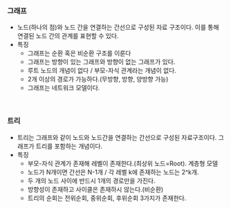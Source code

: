 ### 그래프

- 노드(하나의 점)와 노드 간을 연결하는 간선으로 구성된 자료 구조이다. 이를 통해 연결된 노드 간의 관계를 표현할 수 있다.
- 특징
    - 그래프는 순환 혹은 비순환 구조를 이룬다
    - 그래프는 방향이 있는 그래프와 방향이 없는 그래프가 있다.
    - 루트 노드의 개념이 없다 / 부모-자식 관계라는 개념이 없다.
    - 2개 이상의 경로가 가능하다.(무방향, 방향, 양방향 가능)
    - 그래프는 네트워크 모델이다.

<br>

### 트리
- 트리는 그래프와 같이 노드와 노드간을 연결하는 간선으로 구성된 자료구조이다. 그래프가 트리를 포함하는 개념이다.
- 특징
    - 부모-자식 관계가 존재해 레벨이 존재한다.(최상위 노드=Root). 계층형 모델
    - 노드가 N개이면 간선은 N-1개 / 각 레벨 k에 존재하는 노드는 2^k개.
    - 두 개의 노드 사이에 반드시 1개의 경로만을 가진다.
    - 방향성이 존재하고 사이클은 존재하시 않는다.(비순환)
    - 트리의 순회는 전위순회, 중위순회, 후위순회 3가지가 존재한다.